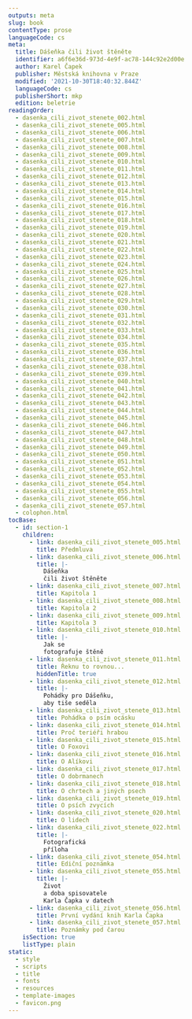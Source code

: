 ```yaml
---
outputs: meta
slug: book
contentType: prose
languageCode: cs
meta:
  title: Dášeňka čili život štěněte
  identifier: a6f6e36d-973d-4e9f-ac78-144c92e2d00e
  author: Karel Čapek
  publisher: Městská knihovna v Praze
  modified: '2021-10-30T18:40:32.844Z'
  languageCode: cs
  publisherShort: mkp
  edition: beletrie
readingOrder:
  - dasenka_cili_zivot_stenete_002.html
  - dasenka_cili_zivot_stenete_005.html
  - dasenka_cili_zivot_stenete_006.html
  - dasenka_cili_zivot_stenete_007.html
  - dasenka_cili_zivot_stenete_008.html
  - dasenka_cili_zivot_stenete_009.html
  - dasenka_cili_zivot_stenete_010.html
  - dasenka_cili_zivot_stenete_011.html
  - dasenka_cili_zivot_stenete_012.html
  - dasenka_cili_zivot_stenete_013.html
  - dasenka_cili_zivot_stenete_014.html
  - dasenka_cili_zivot_stenete_015.html
  - dasenka_cili_zivot_stenete_016.html
  - dasenka_cili_zivot_stenete_017.html
  - dasenka_cili_zivot_stenete_018.html
  - dasenka_cili_zivot_stenete_019.html
  - dasenka_cili_zivot_stenete_020.html
  - dasenka_cili_zivot_stenete_021.html
  - dasenka_cili_zivot_stenete_022.html
  - dasenka_cili_zivot_stenete_023.html
  - dasenka_cili_zivot_stenete_024.html
  - dasenka_cili_zivot_stenete_025.html
  - dasenka_cili_zivot_stenete_026.html
  - dasenka_cili_zivot_stenete_027.html
  - dasenka_cili_zivot_stenete_028.html
  - dasenka_cili_zivot_stenete_029.html
  - dasenka_cili_zivot_stenete_030.html
  - dasenka_cili_zivot_stenete_031.html
  - dasenka_cili_zivot_stenete_032.html
  - dasenka_cili_zivot_stenete_033.html
  - dasenka_cili_zivot_stenete_034.html
  - dasenka_cili_zivot_stenete_035.html
  - dasenka_cili_zivot_stenete_036.html
  - dasenka_cili_zivot_stenete_037.html
  - dasenka_cili_zivot_stenete_038.html
  - dasenka_cili_zivot_stenete_039.html
  - dasenka_cili_zivot_stenete_040.html
  - dasenka_cili_zivot_stenete_041.html
  - dasenka_cili_zivot_stenete_042.html
  - dasenka_cili_zivot_stenete_043.html
  - dasenka_cili_zivot_stenete_044.html
  - dasenka_cili_zivot_stenete_045.html
  - dasenka_cili_zivot_stenete_046.html
  - dasenka_cili_zivot_stenete_047.html
  - dasenka_cili_zivot_stenete_048.html
  - dasenka_cili_zivot_stenete_049.html
  - dasenka_cili_zivot_stenete_050.html
  - dasenka_cili_zivot_stenete_051.html
  - dasenka_cili_zivot_stenete_052.html
  - dasenka_cili_zivot_stenete_053.html
  - dasenka_cili_zivot_stenete_054.html
  - dasenka_cili_zivot_stenete_055.html
  - dasenka_cili_zivot_stenete_056.html
  - dasenka_cili_zivot_stenete_057.html
  - colophon.html
tocBase:
  - id: section-1
    children:
      - link: dasenka_cili_zivot_stenete_005.html
        title: Předmluva
      - link: dasenka_cili_zivot_stenete_006.html
        title: |-
          Dášeňka
          čili život štěněte
      - link: dasenka_cili_zivot_stenete_007.html
        title: Kapitola 1
      - link: dasenka_cili_zivot_stenete_008.html
        title: Kapitola 2
      - link: dasenka_cili_zivot_stenete_009.html
        title: Kapitola 3
      - link: dasenka_cili_zivot_stenete_010.html
        title: |-
          Jak se
          fotografuje štěně
      - link: dasenka_cili_zivot_stenete_011.html
        title: Řeknu to rovnou...
        hiddenTitle: true
      - link: dasenka_cili_zivot_stenete_012.html
        title: |-
          Pohádky pro Dášeňku,
          aby tiše seděla
      - link: dasenka_cili_zivot_stenete_013.html
        title: Pohádka o psím ocásku
      - link: dasenka_cili_zivot_stenete_014.html
        title: Proč teriéři hrabou
      - link: dasenka_cili_zivot_stenete_015.html
        title: O Foxovi
      - link: dasenka_cili_zivot_stenete_016.html
        title: O Alíkovi
      - link: dasenka_cili_zivot_stenete_017.html
        title: O dobrmanech
      - link: dasenka_cili_zivot_stenete_018.html
        title: O chrtech a jiných psech
      - link: dasenka_cili_zivot_stenete_019.html
        title: O psích zvycích
      - link: dasenka_cili_zivot_stenete_020.html
        title: O lidech
      - link: dasenka_cili_zivot_stenete_022.html
        title: |-
          Fotografická
          příloha
      - link: dasenka_cili_zivot_stenete_054.html
        title: Ediční poznámka
      - link: dasenka_cili_zivot_stenete_055.html
        title: |-
          Život
          a doba spisovatele
          Karla Čapka v datech
      - link: dasenka_cili_zivot_stenete_056.html
        title: První vydání knih Karla Čapka
      - link: dasenka_cili_zivot_stenete_057.html
        title: Poznámky pod čarou
    isSection: true
    listType: plain
static:
  - style
  - scripts
  - title
  - fonts
  - resources
  - template-images
  - favicon.png
---
```

